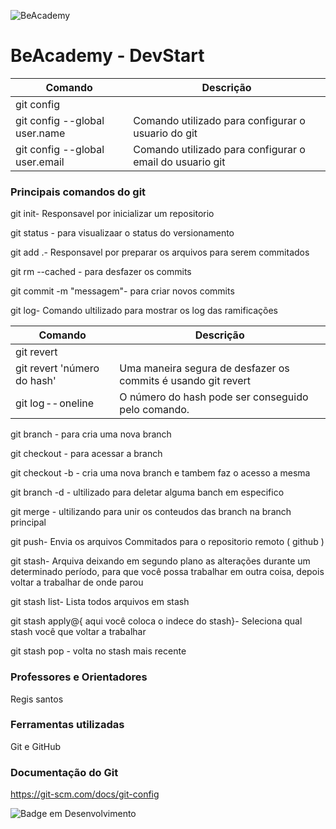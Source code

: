 ![BeAcademy](https://www.beacademy.com.br/wp-content/uploads/2019/11/Logo-Topo.png)

# BeAcademy - DevStart

| Comando | Descrição |
| --- | --- |
| git config |
| git config --global user.name | Comando utilizado para configurar o usuario do git  |
| git config --global user.email| Comando utilizado para configurar o email do usuario git |

### Principais comandos do git
git init- Responsavel por inicializar um repositorio

git status - para visualizaar o status do versionamento

git add .- Responsavel por preparar os arquivos para serem commitados

git rm --cached <file >-  para desfazer os commits

git commit -m "messagem"- para criar novos commits

git log- Comando ultilizado para mostrar os log das ramificações

| Comando | Descrição |
| --- | --- |
| git revert |
| git revert 'número do hash' | Uma maneira segura de desfazer os commits é usando git revert |
| git log -- oneline| O número do hash pode ser conseguido pelo comando. |

git branch <nome>- para cria uma nova branch

git checkout <nome>- para acessar a branch

git checkout -b <nome>-  cria uma nova branch e tambem faz o acesso a mesma

git branch -d <nome>-  ultilizado para deletar alguma banch em especifico

git merge <nome da branch>- ultilizando para unir os conteudos das branch na branch principal

git push- Envia os arquivos Commitados para o repositorio remoto ( github )

git stash- Arquiva deixando em segundo plano as alterações durante um determinado período, para que você possa trabalhar em outra coisa, depois voltar a trabalhar de onde parou

git stash list- Lista todos arquivos em stash

git stash apply@{ aqui você coloca o indece do stash}- Seleciona qual stash você que voltar a trabalhar

git stash pop - volta no stash mais recente

### Professores e Orientadores
Regis santos

### Ferramentas utilizadas
Git e GitHub

### Documentação do Git
https://git-scm.com/docs/git-config

![Badge em Desenvolvimento](http://img.shields.io/static/v1?label=STATUS&message=EM%20DESENVOLVIMENTO&color=GREEN&style=for-the-badge)
